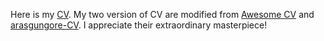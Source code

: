Here is my [CV](academicStyle/CV.pdf).
My two version of CV are modified 
from [Awesome CV](https://github.com/posquit0/Awesome-CV)
and [arasgungore-CV](https://github.com/arasgungore/arasgungore-CV).
I appreciate their extraordinary masterpiece!

